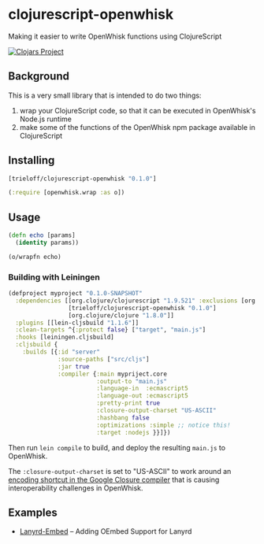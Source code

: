 # clojurescript-openwhisk
Making it easier to write OpenWhisk functions using ClojureScript

[![Clojars Project](https://img.shields.io/clojars/v/trieloff/clojurescript-openwhisk.svg)](https://clojars.org/trieloff/clojurescript-openwhisk)


## Background

This is a very small library that is intended to do two things:

1. wrap your ClojureScript code, so that it can be executed in OpenWhisk's Node.js runtime
2. make some of the functions of the OpenWhisk npm package available in ClojureScript

## Installing

```clojure
[trieloff/clojurescript-openwhisk "0.1.0"]
```

```clojure
(:require [openwhisk.wrap :as o])
```

## Usage

```clojure
(defn echo [params]
  (identity params))

(o/wrapfn echo)
```

### Building with Leiningen

```clojure
(defproject myproject "0.1.0-SNAPSHOT"
  :dependencies [[org.clojure/clojurescript "1.9.521" :exclusions [org.apache.ant/ant]]
                 [trieloff/clojurescript-openwhisk "0.1.0"]
                 [org.clojure/clojure "1.8.0"]]
  :plugins [[lein-cljsbuild "1.1.6"]]
  :clean-targets ^{:protect false} ["target", "main.js"]
  :hooks [leiningen.cljsbuild]
  :cljsbuild {
    :builds [{:id "server"
              :source-paths ["src/cljs"]
              :jar true
              :compiler {:main mypriject.core
                         :output-to "main.js"
                         :language-in  :ecmascript5
                         :language-out :ecmascript5
                         :pretty-print true
                         :closure-output-charset "US-ASCII"
                         :hashbang false
                         :optimizations :simple ;; notice this!
                         :target :nodejs }}]})

```

Then run `lein compile` to build, and deploy the resulting `main.js` to OpenWhisk.

The `:closure-output-charset` is set to "US-ASCII" to work around an [encoding shortcut in the Google Closure compiler](https://github.com/google/closure-compiler/issues/1704) that is causing interoperability challenges in OpenWhisk.

## Examples

* [Lanyrd-Embed](https://github.com/trieloff/lanyrd-embed/tree/dev) – Adding OEmbed Support for Lanyrd